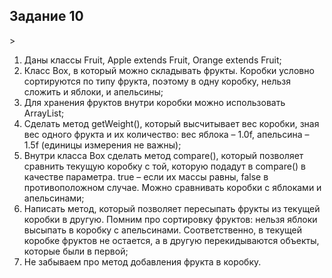 <h2> Задание 10  </h2>>
<ol>
<li>Даны классы Fruit, Apple extends Fruit, Orange extends Fruit;</li>
<li>Класс Box, в который можно складывать фрукты. Коробки условно сортируются по типу фрукта, поэтому в одну коробку,
нельзя сложить и яблоки, и апельсины;</li>
<li>Для хранения фруктов внутри коробки можно использовать ArrayList;</li>
<li> Сделать метод getWeight(), который высчитывает вес коробки, зная вес одного фрукта и их количество: вес яблока –
1.0f, апельсина – 1.5f (единицы измерения не важны);</li>
<li>Внутри класса Box сделать метод compare(), который позволяет сравнить текущую коробку с той, которую подадут
в compare() в качестве параметра. true – если их массы равны, false в противоположном случае. Можно сравнивать коробки
с яблоками и апельсинами;</li>
<li>Написать метод, который позволяет пересыпать фрукты из текущей коробки в другую. Помним про сортировку фруктов:
нельзя яблоки высыпать в коробку с апельсинами. Соответственно, в текущей коробке фруктов не остается, а в
другую перекидываются объекты, которые были в первой;</li>
<li>Не забываем про метод добавления фрукта в коробку.</li>
</ol>
